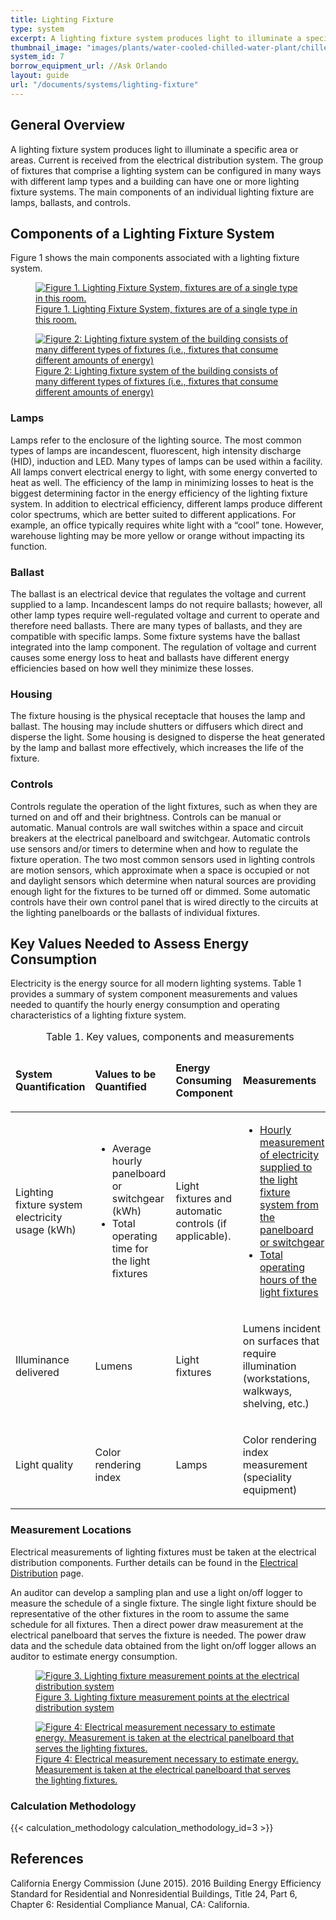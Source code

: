 ```yaml
---
title: Lighting Fixture
type: system
excerpt: A lighting fixture system produces light to illuminate a specific area or areas.
thumbnail_image: "images/plants/water-cooled-chilled-water-plant/chilled-water-plant-overview.jpeg"
system_id: 7
borrow_equipment_url: //Ask Orlando
layout: guide
url: "/documents/systems/lighting-fixture"
---
```


## General Overview

A lighting fixture system produces light to illuminate a specific area or areas. Current is received from the electrical distribution system. The group of fixtures that comprise a lighting system can be configured in many ways with different lamp types and a building can have one or more lighting fixture systems. The main components of an individual lighting fixture are lamps, ballasts, and controls. 

## Components of a Lighting Fixture System

Figure 1 shows the main components associated with a lighting fixture system. 

<a href="/images/systems/lighting-fixture/lighting fixture figure1.png">
    <figure class="figure mb-4 mt-3">
        <img src="/images/systems/lighting-fixture/lighting fixture figure1.png" class="figure-img img-fluid rounded" alt="Figure 1. Lighting Fixture System, fixtures are of a single type in this room.">
        <figcaption class="figure-caption text-left">Figure 1. Lighting Fixture System, fixtures are of a single type in this room.</figcaption>
    </figure>
</a>

<a href="/images/systems/lighting-fixture/lighting fixture figure2.png">
    <figure class="figure mb-4 mt-3">
        <img src="/images/systems/lighting-fixture/lighting fixture figure2.png" class="figure-img img-fluid rounded" alt="Figure 2: Lighting fixture system of the building consists of many different types of fixtures (i.e., fixtures that consume different amounts of energy)">
        <figcaption class="figure-caption text-left">Figure 2: Lighting fixture system of the building consists of many different types of fixtures (i.e., fixtures that consume different amounts of energy)</figcaption>
    </figure>
</a>

### Lamps

Lamps refer to the enclosure of the lighting source. The most common types of lamps are incandescent, fluorescent, high intensity discharge (HID), induction and LED. Many types of lamps can be used within a facility. All lamps convert electrical energy to light, with some energy converted to heat as well. The efficiency of the lamp in minimizing losses to heat is the biggest determining factor in the energy efficiency of the lighting fixture system. In addition to electrical efficiency, different lamps produce different color spectrums, which are better suited to different applications. For example, an office typically requires white light with a “cool” tone. However, warehouse lighting may be more yellow or orange without impacting its function.

### Ballast

The ballast is an electrical device that regulates the voltage and current supplied to a lamp.  Incandescent lamps do not require ballasts; however, all other lamp types require well-regulated voltage and current to operate and therefore need ballasts. There are many types of ballasts, and they are compatible with specific lamps. Some fixture systems have the ballast integrated into the lamp component. The regulation of voltage and current causes some energy loss to heat and ballasts have different energy efficiencies based on how well they minimize these losses.

### Housing

The fixture housing is the physical receptacle that houses the lamp and ballast. The housing may include shutters or diffusers which direct and disperse the light. Some housing is designed to disperse the heat generated by the lamp and ballast more effectively, which increases the life of the fixture.

### Controls

Controls regulate the operation of the light fixtures, such as when they are turned on and off and their brightness. Controls can be manual or automatic. Manual controls are wall switches within a space and circuit breakers at the electrical panelboard and switchgear. Automatic controls use sensors and/or timers to determine when and how to regulate the fixture operation. The two most common sensors used in lighting controls are motion sensors, which approximate when a space is occupied or not and daylight sensors which determine when natural sources are providing enough light for the fixtures to be turned off or dimmed.  Some automatic controls have their own control panel that is wired directly to the circuits at the lighting panelboards or the ballasts of individual fixtures.

## Key Values Needed to Assess Energy Consumption

Electricity is the energy source for all modern lighting systems. Table 1 provides a summary of system component measurements and values needed to quantify the hourly energy consumption and operating characteristics of a lighting fixture system.  

<table>
    <caption>Table 1. Key values, components and measurements</caption>
    <thead>
        <tr>
            <td>
                <p><strong>System Quantification</strong></p>
            </td>
            <td>
                <p><strong>Values to be Quantified</strong></p>
            </td>
            <td>
                <p><strong>Energy Consuming Component</strong></p>
            </td>
            <td>
                <p><strong>Measurements</strong></p>
            </td>
        </tr>
    <tbody>
        <tr>
            <td>
                <p>Lighting fixture system electricity usage (kWh)</p>
            </td>
            <td>
                <ul>
                    <li>Average hourly panelboard or switchgear (kWh)</li> 
                    <li>Total operating time for the light fixtures</li>
                </ul>
            </td>
            <td>
                <p>Light fixtures and automatic controls (if applicable).</p>
            </td>
            <td>
                <ul>
                    <li><a href="/documents/measurement-technique/electrical-current">Hourly measurement of electricity supplied to the light fixture system from the panelboard or switchgear</a></li> 
                    <li><a href="/documents/measurement-technique/lighting-fixture-runtime">Total operating hours of the light fixtures</a></li>
                </ul>
            </td>
        </tr>
        <tr>
            <td>
                <p>Illuminance delivered</p>
            </td>
            <td>
                <p>Lumens</p>
            </td>
            <td>
                <p>Light fixtures</p>
            </td>
            <td>
                <p>Lumens incident on surfaces that require illumination (workstations, walkways, shelving, etc.)</p>
            </td>
        </tr>
        <tr>
            <td>
                <p>Light quality</p>
            </td>
            <td>
                <p>Color rendering index</p>
            </td>
            <td>
                <p>Lamps</p>
            </td>
            <td>
                <p>Color rendering index measurement (speciality equipment)</p>
            </td>
        </tr>
    </tbody>
</table>

### Measurement Locations

Electrical measurements of lighting fixtures must be taken at the electrical distribution components. Further details can be found in the <a href="/documents/systems/electrical-distribution">Electrical Distribution</a> page.  

An auditor can develop a sampling plan and use a light on/off logger to measure the schedule of a single fixture. The single light fixture should be representative of the other fixtures in the room to assume the same schedule for all fixtures. Then a direct power draw measurement at the electrical panelboard that serves the fixture is needed. The power draw data and the schedule data obtained from the light on/off logger allows an auditor to estimate energy consumption.

<a href="/images/systems/lighting-fixture/lighting fixture figure3.png">
    <figure class="figure mb-4 mt-3">
        <img src="/images/systems/lighting-fixture/lighting fixture figure3.png" class="figure-img img-fluid rounded" alt="Figure 3. Lighting fixture measurement points at the electrical distribution system">
        <figcaption class="figure-caption text-left">Figure 3. Lighting fixture measurement points at the electrical distribution system</figcaption>
    </figure>
</a>

<a href="/images/systems/lighting-fixture/lighting fixture figure4.png">
    <figure class="figure mb-4 mt-3">
        <img src="/images/systems/lighting-fixture/lighting fixture figure4.png" class="figure-img img-fluid rounded" alt="Figure 4: Electrical measurement necessary to estimate energy. Measurement is taken at the electrical panelboard that serves the lighting fixtures.">
        <figcaption class="figure-caption text-left">Figure 4: Electrical measurement necessary to estimate energy. Measurement is taken at the electrical panelboard that serves the lighting fixtures.</figcaption>
    </figure>
</a>

### Calculation Methodology

{{< calculation_methodology calculation_methodology_id=3 >}}

## References
<!-- Must have emty line after the opeing div tag. If we use a numbered list to relate to in text citations, remove the div  -->
<div class="references">

California Energy Commission (June 2015). 2016 Building Energy Efficiency Standard for Residential and Nonresidential Buildings, Title 24, Part 6, Chapter 6: Residential Compliance Manual, CA: California.

</div>